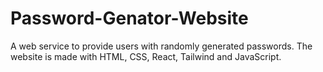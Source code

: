 # Password-Genator-Website
A web service to provide users with randomly generated passwords. The website is made with HTML, CSS, React, Tailwind and JavaScript.
